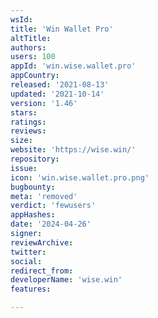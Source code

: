 ```yaml
---
wsId: 
title: 'Win Wallet Pro'
altTitle: 
authors: 
users: 100
appId: 'win.wise.wallet.pro'
appCountry: 
released: '2021-08-13'
updated: '2021-10-14'
version: '1.46'
stars: 
ratings: 
reviews: 
size: 
website: 'https://wise.win/'
repository: 
issue: 
icon: 'win.wise.wallet.pro.png'
bugbounty: 
meta: 'removed'
verdict: 'fewusers'
appHashes: 
date: '2024-04-26'
signer: 
reviewArchive: 
twitter: 
social: 
redirect_from: 
developerName: 'wise.win'
features: 

---
```


